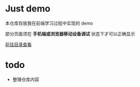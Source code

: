 # Just demo

本仓库存放我在前端学习过程中实现的 demo

部分页面须在 **手机端或浏览器移动设备调试** 状态下才可以正确显示

[前往目录查看](http://chapu.gitee.io/just-demo/#/)

# todo

- 整理仓库内容
